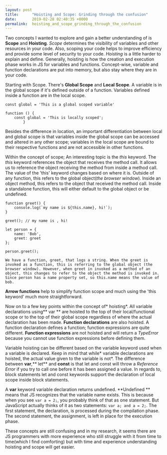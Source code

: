 ```yaml
---
layout: post
title:      "Hoisting and Scope: Grinding through the confusion"
date:       2019-02-28 02:40:35 +0000
permalink:  hoisting_and_scope_grinding_through_the_confusion
---
```





Two concepts I wanted to explore and gain a better understanding of is **Scope** and **Hoisting**. *Scope* determines the visibility of variables and other resources in your code. Also, scoping your code helps to improve efficiency and provide some level of security to your code. *Hoisting* is a little harder to explain and define. Generally, hoisting is how the creation and execution phase works in JS for variables and functions. Concept-wise, variable and function declarations are put into memory, but also stay where they are in your code.

Starting with Scope. There's **Global Scope** and **Local Scope**. A variable is in the global scope if it's defined outside of a function. Variables defined inside a function are in the local scope. 

```
const global = 'This is a global scoped variable'

function () {
    const global = 'This is locally scoped';
		}
```

Besides the difference in location, an important differentiation between local and global scope is that variables inside the global scope can be accessed and altered in any other scope;  variables in the local scope are bound to their respective functions and are not accessible in other functions.

Within the concept of scope; An interesting topic is the *this* keyword. The *this* keyword references the object that receives the method call. It allows us to reference the object receiving the method from inside a method call. The value of the 'this' keyword changes based on where it is. Outside of any function, this refers to the global object(*the browser window*). Inside an object method, this refers to the object that received the method call. Inside a standalone function, this will either default to the global object or be undefined.

```
function greet() {
    console.log(`my name is ${this.name}, hi!`);
}
 
greet(); // my name is , hi!
 
let person = {
    name: 'Bob',
    greet: greet
};
 
person.greet();

We have a function, greet, that logs a string. When the greet is invoked as a function, this is referring to the global object (the browser window). However, when greet in invoked as a method of an object, this changes to refer to the object the method is invoked in. Since person has a name property set, so this.name means the value of bob. 
```
	
**Arrow functions** help to simplify function scope and much using the 'this keyword' much more straightforward. 


Now on to a few key points within the concept of* hoisting*. All variable declarations using** var ** are hoisted to the top of their local/functional scope or to the top of their global scope regardless of where the actual declaration has been made. **Function declarations** are also hoisted. 
A function declaration defines a function; function expressions are quite different. 
**Function expressions** are not hoisted and will return a *TypeError* because you cannot use function expressions before defining them. 

Variable hoisting can be different based on the variable keyword used when a variable is declared. Keep in mind that while* variable declarations are hoisted, the actual value given to the variable is not*. The difference between **var**,** let** and **const** is that let and const will throw a *Reference Error* if you try to call one before it has been assigned a value. In regards to, block statements let and const keywords support the declaration of local scope inside block statements.

A **var** keyword variable declaration returns undefined. **Undefined ** means that JS recognizes that the variable name exists. This is because when you see ```var a = 2;```, you probably think of that as one statement. But JavaScript actually thinks of it as two statements: ```var a; and a = 2;```. The first statement, the declaration, is processed during the compilation phase. The second statement, the assignment, is left in place for the execution phase.

These concepts are still confusing and in my research, it seems there are JS programmers with more experience who still struggle with it from time to time(which I find comforting) but with time and experience understanding hoisting and scope will get easier. 

